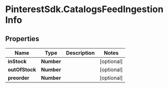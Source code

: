 # PinterestSdk.CatalogsFeedIngestionInfo

## Properties

Name | Type | Description | Notes
------------ | ------------- | ------------- | -------------
**inStock** | **Number** |  | [optional] 
**outOfStock** | **Number** |  | [optional] 
**preorder** | **Number** |  | [optional] 


